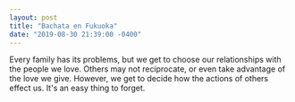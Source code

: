 ```yaml
---
layout: post
title: "Bachata en Fukuoka"
date: "2019-08-30 21:39:00 -0400"
---
```


Every family has its problems, but we get to choose our relationships with
the people we love. Others may not reciprocate, or even take advantage of
the love we give. However, we get to decide how the actions of others
effect us. It's an easy thing to forget.



